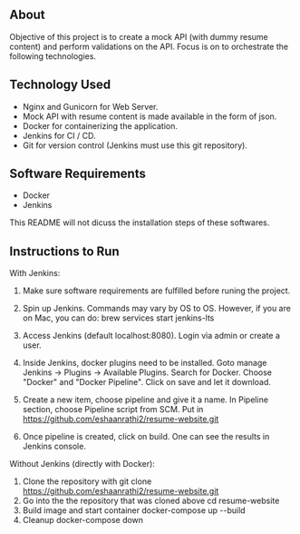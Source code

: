 ## About
Objective of this project is to create a mock API (with dummy resume content) and perform validations on the API. Focus is on to orchestrate the following technologies.
<!-- Instructions to Run to get started with in on your machine. -->

## Technology Used
- Nginx and Gunicorn for Web Server.
- Mock API with resume content is made available in the form of json.
- Docker for containerizing the application.
- Jenkins for CI / CD.
- Git for version control (Jenkins must use this git repository).

## Software Requirements
- Docker
- Jenkins

This README will not dicuss the installation steps of these softwares.

## Instructions to Run
With Jenkins:
1.  Make sure software requirements are fulfilled before runing the project.

2.  Spin up Jenkins. Commands may vary by OS to OS. However, if you are on Mac, you can do:
    brew services start jenkins-lts
3.  Access Jenkins (default localhost:8080). Login via admin or create a user.
4.  Inside Jenkins, docker plugins need to be installed.
    Goto manage Jenkins -> Plugins -> Available Plugins.
    Search for Docker. Choose "Docker" and "Docker Pipeline".
    Click on save and let it download.
5.  Create a new item, choose pipeline and give it a name. In Pipeline section, choose Pipeline script from SCM. Put in https://github.com/eshaanrathi2/resume-website.git
6.  Once pipeline is created, click on build. One can see the results in Jenkins console.

Without Jenkins (directly with Docker):
1. Clone the repository with
    git clone https://github.com/eshaanrathi2/resume-website.git
2. Go into the the repository that was cloned above
    cd resume-website
2. Build image and start container
    docker-compose up --build
3. Cleanup
    docker-compose down

<!-- - To build image and start the containers:
    docker-compose up --build

- To stop the application and remove containers:
    docker-compose down

- TO start Jenkins:
    cd jenkins-config
    docker build -t jenkins-image .


    docker run -d \
    -p 8080:8080 \
    -v jenkins_home:/var/lib/jenkins \  # Adjust the volume path if needed
    -v /var/run/docker.sock:/var/run/docker.sock \  # Optional: adjust based on your needs
    my-jenkins-image


    docker run -p 8080:8080 -p 50000:50000 -v jenkins_home:/var/jenkins_home jenkins/jenkins:lts-jdk11

    docker run -p 8080:8080 -p 50000:50000 -v jenkins_home:/var/jenkins_home jenkins/jenkins:lts-jdk11 -->

<!-- # resume-website
Run the commands to build and run the Docker image:
$ docker build -t httpd_1 .
$ docker run -dit --name my-running-app -p 80:80 httpd_1 -->

<!-- docker run -it --rm --cpus 4 --memory 3G -v  -->


<!-- docker-compose build --no-cache
docker-compose up -d 
docker-compose down -->


<!-- Build and run together:
docker-compose up --build -->
